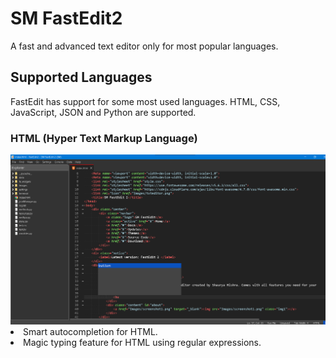 # SM FastEdit2
A fast and advanced text editor only for most popular languages.

## Supported Languages
FastEdit has support for some most used languages. HTML, CSS, JavaScript, JSON and Python are supported.
### HTML (Hyper Text Markup Language)
<img src="Images/screenshotHTML.png"/>
<li>Smart autocompletion for HTML.</li>
<li>Magic typing feature for HTML using regular expressions.
